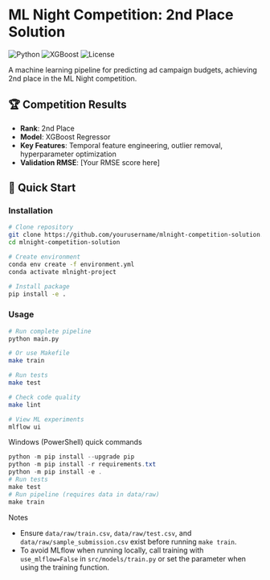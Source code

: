 # ML Night Competition: 2nd Place Solution

![Python](https://img.shields.io/badge/Python-3.9-blue)
![XGBoost](https://img.shields.io/badge/XGBoost-1.5-green)
![License](https://img.shields.io/badge/License-MIT-lightgrey)

A machine learning pipeline for predicting ad campaign budgets, achieving 2nd place in the ML Night competition.

## 🏆 Competition Results

- **Rank**: 2nd Place
- **Model**: XGBoost Regressor
- **Key Features**: Temporal feature engineering, outlier removal, hyperparameter optimization
- **Validation RMSE**: [Your RMSE score here]

## 🚀 Quick Start

### Installation

```bash
# Clone repository
git clone https://github.com/yourusername/mlnight-competition-solution.git
cd mlnight-competition-solution

# Create environment
conda env create -f environment.yml
conda activate mlnight-project

# Install package
pip install -e .

```

### Usage

```bash
# Run complete pipeline
python main.py

# Or use Makefile
make train

# Run tests
make test

# Check code quality
make lint

# View ML experiments
mlflow ui
```

Windows (PowerShell) quick commands

```powershell
python -m pip install --upgrade pip
python -m pip install -r requirements.txt
python -m pip install -e .
# Run tests
make test
# Run pipeline (requires data in data/raw)
make train
```

Notes
- Ensure `data/raw/train.csv`, `data/raw/test.csv`, and `data/raw/sample_submission.csv` exist before running `make train`.
- To avoid MLflow when running locally, call training with `use_mlflow=False` in `src/models/train.py` or set the parameter when using the training function.